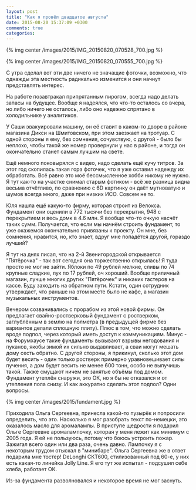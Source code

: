 ```yaml
---
layout: post
title: "Как я провёл двадцатое августа"
date: 2015-08-20 15:37:09 +0300
comments: true
categories: 
---
```

{% img center /images/2015/IMG_20150820_070528_700.jpg %}

{% img center /images/2015/IMG_20150820_070555_700.jpg %}

С утра сделал вот эти две ничего не значащие фоточки, возможно, что однажды эта местность радикально изменится и они начнут представлять интерес.

На работе позавтракал припрятанным пирогом, всегда надо делать запасы на будущее. Вообще я надеялся, что что-то осталось со вчера, но либо ничего не осталось, либо оно надежно спрятано в холодильнике у аналитиков.

У Саши эвакуировали машину, он её ставит в каком-то дворе в районе магазина Дикси на Шмитовском, при этом заезжает на тротуар. С одной стороны я ему, без сомнения, сочувствую, с другой - было бы неплохо, чтобы такой же номер провернули у нас в районе, и тогда он окончательно станет самым лучшим на свете.

Ещё немного поковырялся с видео, надо сделать ещё кучу титров. За этот год скопилась такая гора фоточек, что я уже оставил надежду их обработать. Всё равно это моё бессмысленное хобби никому не нужно. Я тут как-то на участке снимал старым фотиком - всё же разница видна весьма отчётливо, по сравнению с 6D картинку он даёт мутноватую и шумов всегда много, даже при низких ИСО. Совсем не то.

Юля нашла ещё какую-то фирму, которая строит из Велокса. Фундамент они оценили в 772 тысячи без перекрытия, 948 с перекрытием и весь домк в 4.6 млн. Я вообще что-то очкую насчёт таких сумм. Получается, что если мы начнём строить фундамент, то уже окажемся окончательно привязаны к проекту. Он мне, без сомнения, нравится, но, кто знает, вдруг мне попадётся другой, гораздо лучший?

Я тут на днях писал, что на 2-й Звенигородской открывается "Пятёрочка" - так вот сегодня она торжественно открылась! Я туда просто не мог не зайти. Яблоки по 49 рублей мелкие, сливы по 74 крупные сладкие, лук по 17 рублей, оч хороший. Вообще приличный магазин, лучше многих других "Пятёрочек" и никаких гастеров на кассе. Буду заходить на обратном пути. Кстати, один сотрудник утверждает, что раньше на этом месте было не кафе, а магазин музыкальных инструментов.

Вечером созванивались с прорабом из этой новой фирмы. Он предлагает свайно-ростверковый фундамент с ростверком, заглублённым в землю на полметра (в предыдущей фирме без вариантов делали сплошную плиту). Плюс в том, что можно сделать вроде подпол, через который иметь доступ к коммуникациям. Минус - на Форумхаусе такие фундаменты вызывают взрывы негодования и пуканов, якобы зимой их сильно выдавливает, а сваи могут мешать дому сесть обратно. С другой стороны, я прикинул, сколько этот дом будет весить - один только ростверк примерно уравновешивает силы пучения, а дом будет весить не менее 600 тонн, особо не выпучишь такой. Также смущают ничем не занятые объёмы под домом. Фундамент утеплён снаружи, это ОК, но я бы не отказался и от утепления пола снизу. И как аккуратно сделать этот подпол? Одни вопросы.

{% img center /images/2015/fundament.jpg %}

Приходила Ольга Сергеевна, принесла какой-то пузырёк и попросили определить, что это. Насколько я мог разобрать текст по-немецки, это оказалось масло для аромалампы. В приступе щедрости я подарил Ольге Сергеевне аромалампочку, которая у меня лежит как минимум с 2005 года. Я ей не пользуюсь, потому что боюсь устроить пожар. Зажигал всего один или два раза, очень давно. Лампочку я с некоторым трудом отыскал в "минибаре". Ольга Сергеевна же в ответ подарила мне тостер! DeLonghi CKT600, стилизованный под 60-е, у них есть какая-то линейка Jolly Line. Я его тут же испытал - подсушил себе хлеба, работает ОК.

Из-за фундамента разволновался и некоторое время не мог заснуть.
